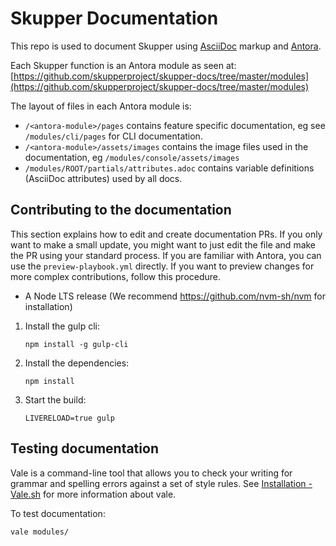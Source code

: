 # Skupper Documentation

This repo is used to document Skupper using [AsciiDoc](https://docs.asciidoctor.org/asciidoc/latest/) markup and [Antora](https://docs.antora.org/).

Each Skupper function is an Antora module as seen at:
[https://github.com/skupperproject/skupper-docs/tree/master/modules](https://github.com/skupperproject/skupper-docs/tree/master/modules)

The layout of files in each Antora module is:

* `/<antora-module>/pages` contains feature specific documentation, eg see `/modules/cli/pages` for CLI documentation.
* `/<antora-module>/assets/images` contains the image files used in the documentation, eg `/modules/console/assets/images`
* `/modules/ROOT/partials/attributes.adoc` contains variable definitions (AsciiDoc attributes) used by all docs.

## Contributing to the documentation

This section explains how to edit and create documentation PRs.
If you only want to make a small update, you might want to just edit the file and make the PR using your standard process.
If you are familiar with Antora, you can use the `preview-playbook.yml` directly.
If you want to preview changes for more complex contributions, follow this procedure.

* A Node LTS release (We recommend https://github.com/nvm-sh/nvm for installation)

1. Install the gulp cli:

   ```
   npm install -g gulp-cli
   ```
2. Install the dependencies:

   ```
   npm install
   ```
3. Start the build:

   ```
   LIVERELOAD=true gulp
   ```

## Testing documentation

Vale is a command-line tool that allows you to check your writing for grammar and spelling errors against a set of style rules. 
See [Installation - Vale.sh](https://vale.sh/docs/vale-cli/installation/) for more information about vale.

To test documentation:

```
vale modules/
```
